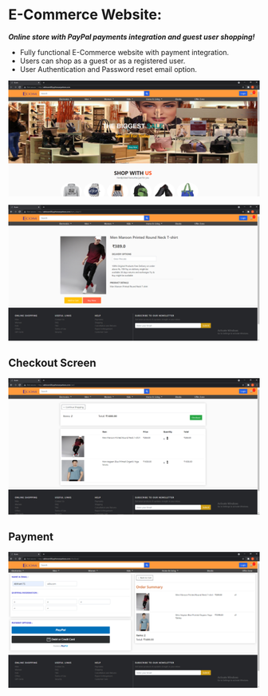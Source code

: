 # E-Commerce Website:

***Online store with PayPal payments integration and guest user shopping!***

* Fully functional E-Commerce website with payment integration.
* Users can shop as a guest or as a registered user.
* User Authentication and Password reset email option.

![alt text](https://github.com/AbhiramiTS/ecom/blob/main/assets/django_ecom1.png)

![alt text](https://github.com/AbhiramiTS/ecom/blob/main/assets/django_ecom2.png)

## Checkout Screen
![alt text](https://github.com/AbhiramiTS/ecom/blob/main/assets/django_ecom3.png)

## Payment
![alt text](https://github.com/AbhiramiTS/ecom/blob/main/assets/django_ecom4.png)
